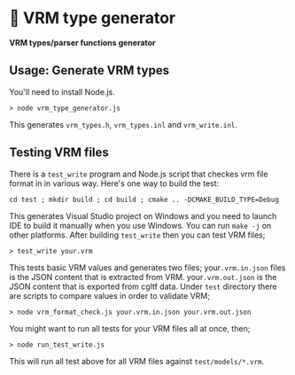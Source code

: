 # :diamond_shape_with_a_dot_inside: VRM type generator
**VRM types/parser functions generator**

## Usage: Generate VRM types

You'll need to install Node.js.

```
> node vrm_type_generator.js
```

This generates `vrm_types.h`, `vrm_types.inl` and `vrm_write.inl`.

## Testing VRM files

There is a `test_write` program and Node.js script that checkes vrm file format in in various way. Here's one way to build the test:

```
cd test ; mkdir build ; cd build ; cmake .. -DCMAKE_BUILD_TYPE=Debug
```

This generates Visual Studio project on Windows and you need to launch IDE to build it manually when you use Windows. You can run `make -j` on other platforms. After building `test_write` then you can test VRM files;

```
> test_write your.vrm
```

This tests basic VRM values and generates two files; your`.vrm.in.json` files is the JSON content that is extracted from VRM. your`.vrm.out.json` is the JSON content that is exported from cgltf data. Under `test` directory there are scripts to compare values in order to validate VRM;

```
> node vrm_format_check.js your.vrm.in.json your.vrm.out.json
```

You might want to run all tests for your VRM files all at once, then;

```
> node run_test_write.js
```

This will run all test above for all VRM files against `test/models/*.vrm`.